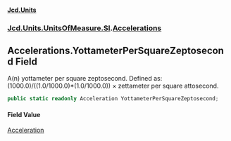 #### [Jcd.Units](index.md 'index')
### [Jcd.Units.UnitsOfMeasure.SI](Jcd.Units.UnitsOfMeasure.SI.md 'Jcd.Units.UnitsOfMeasure.SI').[Accelerations](Accelerations.md 'Jcd.Units.UnitsOfMeasure.SI.Accelerations')

## Accelerations.YottameterPerSquareZeptosecond Field

A(n) yottameter per square zeptosecond. Defined as: (1000.0)/((1.0/1000.0)*(1.0/1000.0)) × zettameter per square attosecond.

```csharp
public static readonly Acceleration YottameterPerSquareZeptosecond;
```

#### Field Value
[Acceleration](Acceleration.md 'Jcd.Units.UnitTypes.Acceleration')